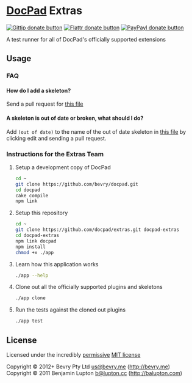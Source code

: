 # [DocPad](http://docpad.org) Extras

<!-- BADGES/ -->


[![Gittip donate button](http://img.shields.io/gittip/docpad.png)](https://www.gittip.com/docpad/ "Donate weekly to this project using Gittip")
[![Flattr donate button](http://img.shields.io/flattr/donate.png?color=yellow)](http://flattr.com/thing/344188/balupton-on-Flattr "Donate monthly to this project using Flattr")
[![PayPayl donate button](http://img.shields.io/paypal/donate.png?color=yellow)](https://www.paypal.com/cgi-bin/webscr?cmd=_s-xclick&hosted_button_id=QB8GQPZAH84N6 "Donate once-off to this project using Paypal")

<!-- /BADGES -->


A test runner for all of DocPad's officially supported extensions


## Usage

### FAQ

#### How do I add a skeleton?

Send a pull request for [this file](https://github.com/docpad/extras/blob/docpad-6.x/exchange.json)

#### A skeleton is out of date or broken, what should I do?

Add `(out of date)` to the name of the out of date skeleton in [this file](https://github.com/docpad/extras/blob/docpad-6.x/exchange.json) by clicking edit and sending a pull request.


### Instructions for the Extras Team

1. Setup a development copy of DocPad

	``` bash
	cd ~
	git clone https://github.com/bevry/docpad.git
	cd docpad
	cake compile
	npm link
	```

2. Setup this repository

	``` bash
	cd ~
	git clone https://github.com/docpad/extras.git docpad-extras
	cd docpad-extras
	npm link docpad
	npm install
	chmod +x ./app
	```

3. Learn how this application works

	``` bash
	./app --help
	```

4. Clone out all the officially supported plugins and skeletons

	``` bash
	./app clone
	```

5. Run the tests against the cloned out plugins

	``` bash
	./app test
	```

<!-- LICENSE/ -->

## License

Licensed under the incredibly [permissive](http://en.wikipedia.org/wiki/Permissive_free_software_licence) [MIT license](http://creativecommons.org/licenses/MIT/)

Copyright &copy; 2012+ Bevry Pty Ltd <us@bevry.me> (http://bevry.me)
<br/>Copyright &copy; 2011 Benjamin Lupton <b@lupton.cc> (http://balupton.com)

<!-- /LICENSE -->


